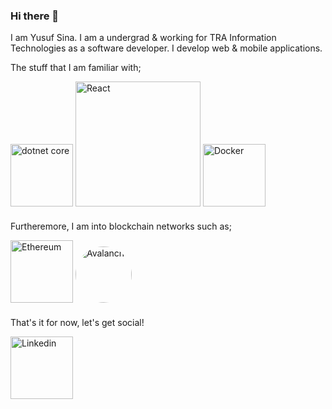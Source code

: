 ### Hi there 👋

I am Yusuf Sina. I am a undergrad & working for TRA Information Technologies as a software developer. I develop web & mobile applications.

The stuff that I am familiar with;

<div style="margin-bottom: 20px;">
  <img src="https://mennankose.com/content/images/2019/10/netcore.png" alt="dotnet core" width="100"/>

  <img src="https://media.giphy.com/media/iFmw13LV1hHhViPPWz/giphy.gif" alt="React" width="200"/>

  <img src="https://i0.wp.com/www.docker.com/blog/wp-content/uploads/2013/11/homepage-docker-logo.png?fit=400%2C331&ssl=1" alt="Docker" width="100"/>
</div>

Furtheremore, I am into blockchain networks such as;

<div style="margin-bottom: 20px;">
  <img src="https://media.giphy.com/media/HVNvHYTrMaDBn5Arxn/giphy.gif" alt="Ethereum" width="100"/>

  <img src="https://gblobscdn.gitbook.com/spaces%2F-MKmFQYgp3Usx3i-VLJU%2Favatar-1604004712593.png?alt=media" alt="Avalanche" width="90" style="border-radius: 50%"/>
</div>

That's it for now, let's get social!

<div style="margin-bottom: 20px;">
  <a href="https://www.linkedin.com/in/yusufsina/">
    <img src="https://media.giphy.com/media/HQTYdpx1yhxWpugAi2/giphy.gif" alt="Linkedin" width="100"/>
  </a>
</div>


<!--
**YusufSina/yusufsina** is a ✨ _special_ ✨ repository because its `README.md` (this file) appears on your GitHub profile.

Here are some ideas to get you started:

- 🔭 I’m currently working on ...
- 🌱 I’m currently learning ...
- 👯 I’m looking to collaborate on ...
- 🤔 I’m looking for help with ...
- 💬 Ask me about ...
- 📫 How to reach me: ...
- 😄 Pronouns: ...
- ⚡ Fun fact: ...
-->
